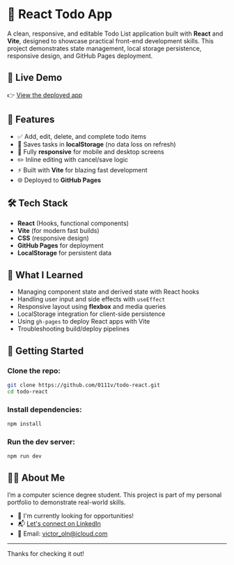 
# 📝 React Todo App

A clean, responsive, and editable Todo List application built with **React** and **Vite**, designed to showcase practical front-end development skills. This project demonstrates state management, local storage persistence, responsive design, and GitHub Pages deployment.

## 🚀 Live Demo

👉 [View the deployed app](https://0111v.github.io/todo-react)

## 📌 Features

- ✅ Add, edit, delete, and complete todo items
- 💾 Saves tasks in **localStorage** (no data loss on refresh)
- 📱 Fully **responsive** for mobile and desktop screens
- ✏️ Inline editing with cancel/save logic
- ⚡ Built with **Vite** for blazing fast development
- 🌐 Deployed to **GitHub Pages**

## 🛠️ Tech Stack

- **React** (Hooks, functional components)
- **Vite** (for modern fast builds)
- **CSS** (responsive design)
- **GitHub Pages** for deployment
- **LocalStorage** for persistent data

## 🧠 What I Learned

- Managing component state and derived state with React hooks
- Handling user input and side effects with `useEffect`
- Responsive layout using **flexbox** and media queries
- LocalStorage integration for client-side persistence
- Using `gh-pages` to deploy React apps with Vite
- Troubleshooting build/deploy pipelines

## 🧰 Getting Started

### Clone the repo:

```bash
git clone https://github.com/0111v/todo-react.git
cd todo-react
```

### Install dependencies:

```bash
npm install
```

### Run the dev server:

```bash
npm run dev
```



## 🧑‍💻 About Me

I’m a computer science degree student. This project is part of my personal portfolio to demonstrate real-world skills.

- 💼 I'm currently looking for opportunities!
- 📬 [Let's connect on LinkedIn](https://www.linkedin.com/in/victor-oliveira-855844249/)
- 📧 Email: victor_oln@icloud.com

---

Thanks for checking it out! 